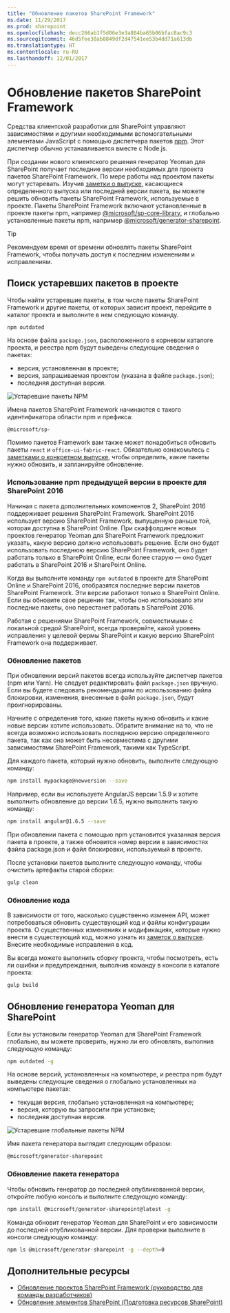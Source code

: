 ```yaml
---
title: "Обновление пакетов SharePoint Framework"
ms.date: 11/29/2017
ms.prod: sharepoint
ms.openlocfilehash: decc266ab1f5d06e3e3a804ba65b06bfac8ac9c3
ms.sourcegitcommit: 46d5fee38ab8849df2d47541ee53b4dd71a613db
ms.translationtype: HT
ms.contentlocale: ru-RU
ms.lasthandoff: 12/01/2017
---
```

# <a name="update-sharepoint-framework-packages"></a>Обновление пакетов SharePoint Framework

Средства клиентской разработки для SharePoint управляют зависимостями и другими необходимыми вспомогательными элементами JavaScript с помощью диспетчера пакетов [npm](https://www.npmjs.com/). Этот диспетчер обычно устанавливается вместе с Node.js.

При создании нового клиентского решения генератор Yeoman для SharePoint получает последние версии необходимых для проекта пакетов SharePoint Framework. По мере работы над проектом пакеты могут устаревать. Изучив [заметки о выпуске](https://aka.ms/spfx-release-notes), касающиеся определенного выпуска или последней версии пакета, вы можете решить обновить пакеты SharePoint Framework, используемые в проекте. Пакеты SharePoint Framework включают установленные в проекте пакеты npm, например [@microsoft/sp-core-library](https://www.npmjs.com/package/@microsoft/sp-core-library), и глобально установленные пакеты npm, например [@microsoft/generator-sharepoint](https://www.npmjs.com/package/@microsoft/generator-sharepoint). 

> [!TIP]
> Рекомендуем время от времени обновлять пакеты SharePoint Framework, чтобы получать доступ к последним изменениям и исправлениям.

## <a name="find-outdated-packages-in-your-project"></a>Поиск устаревших пакетов в проекте

Чтобы найти устаревшие пакеты, в том числе пакеты SharePoint Framework и другие пакеты, от которых зависит проект, перейдите в каталог проекта и выполните в нем следующую команду. 

```sh
npm outdated
```

На основе файла `package.json`, расположенного в корневом каталоге проекта, и реестра npm будут выведены следующие сведения о пакетах:

* версия, установленная в проекте;
* версия, запрашиваемая проектом (указана в файле `package.json`);
* последняя доступная версия.

![Устаревшие пакеты NPM](../../images/npm-outdated-packages-list.png)

Имена пакетов SharePoint Framework начинаются с такого идентификатора области npm и префикса:

```text
@microsoft/sp-
```

Помимо пакетов Framework вам также может понадобиться обновить пакеты `react` и `office-ui-fabric-react`. Обязательно ознакомьтесь с [заметками о конкретном выпуске](https://aka.ms/spfx-release-notes), чтобы определить, какие пакеты нужно обновить, и запланируйте обновление.

### <a name="using-npm-outdated-with-project-targeting-sharepoint-2016"></a>Использование npm предыдущей версии в проекте для SharePoint 2016

Начиная с пакета дополнительных компонентов 2, SharePoint 2016 поддерживает решения SharePoint Framework. SharePoint 2016 использует версию SharePoint Framework, выпущенную раньше той, которая доступна в SharePoint Online. При скаффолдинге новых проектов генератор Yeoman для SharePoint Framework предложит указать, какую версию должно использовать решение. Если оно будет использовать последнюю версию SharePoint Framework, оно будет работать только в SharePoint Online, если более старую — оно будет работать в SharePoint 2016 и SharePoint Online.

Когда вы выполните команду `npm outdated` в проекте для SharePoint Online и SharePoint 2016, отобразятся последние версии пакетов SharePoint Framework. Эти версии работают только в SharePoint Online. Если вы обновите свое решение так, чтобы оно использовало эти последние пакеты, оно перестанет работать в SharePoint 2016.

Работая с решениями SharePoint Framework, совместимыми с локальной средой SharePoint, всегда проверяйте, какой уровень исправления у целевой фермы SharePoint и какую версию SharePoint Framework она поддерживает.

### <a name="update-packages"></a>Обновление пакетов

При обновлении версий пакетов всегда используйте диспетчер пакетов (npm или Yarn). Не следует редактировать файл `package.json` вручную. Если вы будете следовать рекомендациям по использованию файла блокировки, изменения, внесенные в файл `package.json`, будут проигнорированы.

Начните с определения того, какие пакеты нужно обновить и какие новые версии хотите использовать. Обратите внимание на то, что не всегда возможно использовать последнюю версию определенного пакета, так как она может быть несовместима с другими зависимостями SharePoint Framework, такими как TypeScript.

Для каждого пакета, который нужно обновить, выполните следующую команду:

```sh
npm install mypackage@newversion --save
```

Например, если вы используете AngularJS версии 1.5.9 и хотите выполнить обновление до версии 1.6.5, нужно выполнить такую команду:

```sh
npm install angular@1.6.5 --save
```

При обновлении пакета с помощью npm установится указанная версия пакета в проекте, а также обновится номер версии в зависимостях файла package.json и файл блокировки, используемый в проекте.

После установки пакетов выполните следующую команду, чтобы очистить артефакты старой сборки:

```sh
gulp clean
```

### <a name="update-your-code"></a>Обновление кода

В зависимости от того, насколько существенно изменен API, может потребоваться обновить существующий код и файлы конфигурации проекта. О существенных изменениях и модификациях, которые нужно внести в существующий код, можно узнать из [заметок о выпуске](https://aka.ms/spfx-release-notes). Внесите необходимые исправления в код.

Вы всегда можете выполнить сборку проекта, чтобы посмотреть, есть ли ошибки и предупреждения, выполнив команду в консоли в каталоге проекта:

```sh
gulp build
```

## <a name="update-yeoman-generator-for-sharepoint"></a>Обновление генератора Yeoman для SharePoint

Если вы установили генератор Yeoman для SharePoint Framework глобально, вы можете проверить, нужно ли его обновлять, выполнив следующую команду:

```sh
npm outdated -g
```

На основе версий, установленных на компьютере, и реестра npm будут выведены следующие сведения о глобально установленных на компьютере пакетах:

* текущая версия, глобально установленная на компьютере;
* версия, которую вы запросили при установке;
* последняя доступная версия.

![Устаревшие глобальные пакеты NPM](../../images/npm-outdated-global-packages-list.png)

Имя пакета генератора выглядит следующим образом:

```sh
@microsoft/generator-sharepoint
```

### <a name="update-generator-package"></a>Обновление пакета генератора

Чтобы обновить генератор до последней опубликованной версии, откройте любую консоль и выполните следующую команду:

```sh
npm install @microsoft/generator-sharepoint@latest -g
```

Команда обновит генератор Yeoman для SharePoint и его зависимости до последней опубликованной версии. Для проверки выполните в консоли следующую команду:

```sh
npm ls @microsoft/generator-sharepoint -g --depth=0
```

## <a name="additional-resources"></a>Дополнительные ресурсы

* [Обновление проектов SharePoint Framework (руководство для команды разработчиков)](https://docs.microsoft.com/ru-RU/sharepoint/dev/spfx/team-based-development-on-sharepoint-framework#upgrading-sharepoint-framework-projects)
* [Обновление элементов SharePoint (Подготовка ресурсов SharePoint)](https://docs.microsoft.com/ru-RU/sharepoint/dev/spfx/toolchain/provision-sharepoint-assets#upgrade-sharepoint-items)